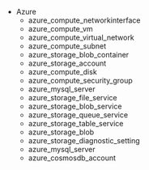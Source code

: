 - Azure
  - azure_compute_networkinterface
  - azure_compute_vm
  - azure_compute_virtual_network
  - azure_compute_subnet
  - azure_storage_blob_container
  - azure_storage_account
  - azure_compute_disk
  - azure_compute_security_group
  - azure_mysql_server
  - azure_storage_file_service
  - azure_storage_blob_service
  - azure_storage_queue_service
  - azure_storage_table_service
  - azure_storage_blob
  - azure_storage_diagnostic_setting
  - azure_mysql_server
  - azure_cosmosdb_account
